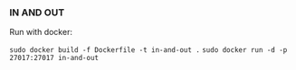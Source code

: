### IN AND OUT

Run with docker:

`sudo docker build -f Dockerfile -t in-and-out .`
`sudo docker run -d -p 27017:27017 in-and-out`